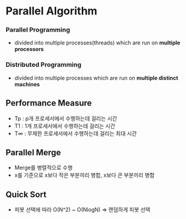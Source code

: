 # Parallel Algorithm
### Parallel Programming
- divided into multiple processes(threads) which are run on **multiple processors**
### Distributed Programming
- divided into multiple processes which are run on **multiple distinct machines**
## Performance Measure
- Tp : p개 프로세서에서 수행하는데 걸리는 시간
- T1 : 1개 프로세서에서 수행하는데 걸리는 시간
- T∞ : 무제한 프로세서에서 수행하는데 걸리는 최대 시간
## Parallel Merge
- Merge를 병렬적으로 수행
- x를 기준으로 x보다 작은 부분끼리 병합, x보다 큰 부분끼리 병합
## Quick Sort
- 피봇 선택에 따라 O(N^2) ~ O(NlogN)
  => 랜덤하게 피봇 선택